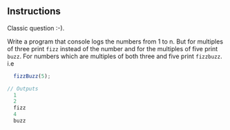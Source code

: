 ## Instructions
Classic question :-).

Write a program that console logs the numbers from 1 to n. But for multiples of three print
`fizz` instead of the number and for the multiples of five print `buzz`. For numbers which are multiples
of both three and five print `fizzbuzz`.
i.e
``` js
  fizzBuzz(5);

// Οutputs
  1
  2
  fizz
  4
  buzz
```
